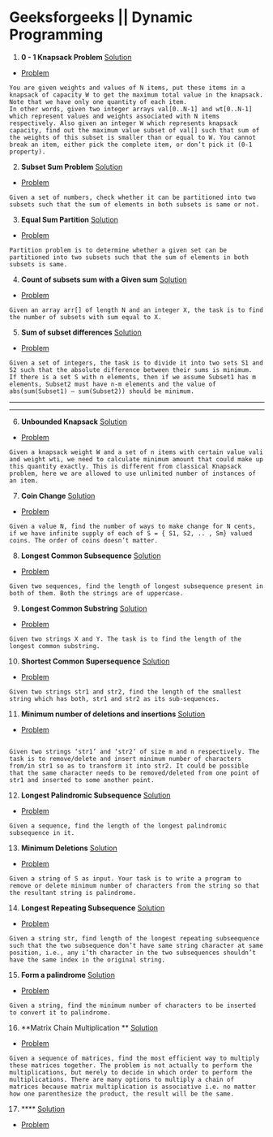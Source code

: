 # Geeksforgeeks || Dynamic Programming

1. **0 - 1 Knapsack Problem**  [ Solution ](https://github.com/akshaypatidar26/Dynamic_Programming/blob/master/Dynamic-Programming-Solutions/0%20-%201%20Knapsack%20Problem)
* [Problem](https://www.geeksforgeeks.org/0-1-knapsack-problem-dp-10/) 
```
You are given weights and values of N items, put these items in a knapsack of capacity W to get the maximum total value in the knapsack. Note that we have only one quantity of each item.
In other words, given two integer arrays val[0..N-1] and wt[0..N-1] which represent values and weights associated with N items respectively. Also given an integer W which represents knapsack capacity, find out the maximum value subset of val[] such that sum of the weights of this subset is smaller than or equal to W. You cannot break an item, either pick the complete item, or don’t pick it (0-1 property).
```
2. **Subset Sum Problem** [Solution](https://github.com/akshaypatidar26/Dynamic_Programming/blob/master/Dynamic-Programming-Solutions/Subset%20Sum%20Problem)
* [Problem](https://www.geeksforgeeks.org/subset-sum-problem-dp-25/)
```
Given a set of numbers, check whether it can be partitioned into two subsets such that the sum of elements in both subsets is same or not.
```
3. **Equal Sum Partition** [Solution](https://github.com/akshaypatidar26/Dynamic_Programming/blob/master/Dynamic-Programming-Solutions/Equal%20Sum%20Partition)
* [Problem](https://www.geeksforgeeks.org/partition-problem-dp-18/)
```
Partition problem is to determine whether a given set can be partitioned into two subsets such that the sum of elements in both subsets is same.
```
4. **Count of subsets sum with a Given sum** [Solution](https://github.com/akshaypatidar26/Dynamic_Programming/tree/master/Dynamic-Programming-Solutions)


* [Problem](https://www.geeksforgeeks.org/count-of-subsets-with-sum-equal-to-x/)
```
Given an array arr[] of length N and an integer X, the task is to find the number of subsets with sum equal to X.
```
5. **Sum of subset differences** [Solution](https://github.com/akshaypatidar26/Dynamic_Programming/blob/master/Dynamic-Programming-Solutions/Sum%20of%20subset%20differences)
* [Problem](https://www.geeksforgeeks.org/partition-a-set-into-two-subsets-such-that-the-difference-of-subset-sums-is-minimum/)
```
Given a set of integers, the task is to divide it into two sets S1 and S2 such that the absolute difference between their sums is minimum.
If there is a set S with n elements, then if we assume Subset1 has m elements, Subset2 must have n-m elements and the value of abs(sum(Subset1) – sum(Subset2)) should be minimum.

```
 ___
 ***
6. **Unbounded Knapsack** [Solution](https://github.com/akshaypatidar26/Dynamic_Programming/blob/master/Dynamic-Programming-Solutions/Unbounded%20Knapsack)
* [Problem](https://www.geeksforgeeks.org/unbounded-knapsack-repetition-items-allowed/)
```
Given a knapsack weight W and a set of n items with certain value vali and weight wti, we need to calculate minimum amount that could make up this quantity exactly. This is different from classical Knapsack problem, here we are allowed to use unlimited number of instances of an item.
```
7. **Coin Change** [Solution](https://github.com/akshaypatidar26/Dynamic_Programming/blob/master/Dynamic-Programming-Solutions/Coin%20Change)
* [Problem](https://www.geeksforgeeks.org/coin-change-dp-7/)
```
Given a value N, find the number of ways to make change for N cents, if we have infinite supply of each of S = { S1, S2, .. , Sm} valued coins. The order of coins doesn’t matter.
```

8. **Longest Common Subsequence** [Solution](https://github.com/akshaypatidar26/Dynamic_Programming/blob/master/Dynamic-Programming-Solutions/Longest%20Common%20Subsequence)
* [Problem](https://practice.geeksforgeeks.org/problems/longest-common-subsequence/0 )
``` 
Given two sequences, find the length of longest subsequence present in both of them. Both the strings are of uppercase.
```

9. **Longest Common Substring** [Solution](https://github.com/akshaypatidar26/Dynamic_Programming/new/master/Dynamic-Programming-Solutions)
* [Problem](https://practice.geeksforgeeks.org/problems/longest-common-substring/0)
```
Given two strings X and Y. The task is to find the length of the longest common substring.

```

10. **Shortest Common Supersequence** [Solution](https://github.com/akshaypatidar26/Dynamic_Programming/blob/master/Dynamic-Programming-Solutions/Shortest%20Common%20Supersequence)
* [Problem](https://practice.geeksforgeeks.org/problems/shortest-common-supersequence/0)
```
Given two strings str1 and str2, find the length of the smallest string which has both, str1 and str2 as its sub-sequences.

```
11. **Minimum number of deletions and insertions** [Solution](https://github.com/akshaypatidar26/Dynamic_Programming/blob/master/Dynamic-Programming-Solutions/Minimum%20number%20of%20deletions%20and%20insertions)
* [Problem](https://practice.geeksforgeeks.org/problems/minimum-number-of-deletions-and-insertions/0)
```

Given two strings ‘str1’ and ‘str2’ of size m and n respectively. The task is to remove/delete and insert minimum number of characters from/in str1 so as to transform it into str2. It could be possible that the same character needs to be removed/deleted from one point of str1 and inserted to some another point.

```

12. **Longest Palindromic Subsequence** [Solution](https://github.com/akshaypatidar26/Dynamic_Programming/blob/master/Dynamic-Programming-Solutions/Longest%20Palindromic%20Subsequence)
* [Problem](https://www.geeksforgeeks.org/longest-palindromic-subsequence-dp-12/)
```
Given a sequence, find the length of the longest palindromic subsequence in it.

```

13. **Minimum Deletions** [Solution](https://github.com/akshaypatidar26/Dynamic_Programming/blob/master/Dynamic-Programming-Solutions/Minimum%20Deletions)
* [Problem](https://practice.geeksforgeeks.org/problems/minimum-deletitions/0)
```
Given a string of S as input. Your task is to write a program to remove or delete minimum number of characters from the string so that the resultant string is palindrome.

```
14. **Longest Repeating Subsequence** [Solution](https://github.com/akshaypatidar26/Dynamic_Programming/blob/master/Dynamic-Programming-Solutions/Longest%20Repeating%20Subsequence)
* [Problem](https://practice.geeksforgeeks.org/problems/longest-repeating-subsequence/0)
```
Given a string str, find length of the longest repeating subseequence such that the two subsequence don’t have same string character at same position, i.e., any i’th character in the two subsequences shouldn’t have the same index in the original string.

```
15. **Form a palindrome** [Solution](https://github.com/akshaypatidar26/Dynamic_Programming/blob/master/Dynamic-Programming-Solutions/Minimum%20Deletions)
* [Problem](https://github.com/akshaypatidar26/Dynamic_Programming/new/master/Dynamic-Programming-Solutions)
```
Given a string, find the minimum number of characters to be inserted to convert it to palindrome.
```

16. **Matrix Chain Multiplication ** [Solution](https://github.com/akshaypatidar26/Dynamic_Programming/new/master/Dynamic-Programming-Solutions)
* [Problem](https://practice.geeksforgeeks.org/problems/matrix-chain-multiplication/0)
```
Given a sequence of matrices, find the most efficient way to multiply these matrices together. The problem is not actually to perform the multiplications, but merely to decide in which order to perform the multiplications. There are many options to multiply a chain of matrices because matrix multiplication is associative i.e. no matter how one parenthesize the product, the result will be the same.
```
17. **** [Solution]()
* [Problem]()
```
```
